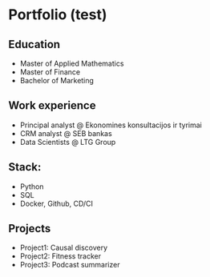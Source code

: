 # Portfolio (test)

## Education
- Master of Applied Mathematics
- Master of Finance
- Bachelor of Marketing

## Work experience
- Principal analyst @ Ekonomines konsultacijos ir tyrimai
- CRM analyst @ SEB bankas
- Data Scientists @ LTG Group

## Stack:
- Python
- SQL
- Docker, Github, CD/CI

## Projects
- Project1: Causal discovery
- Project2: Fitness tracker
- Project3: Podcast summarizer
